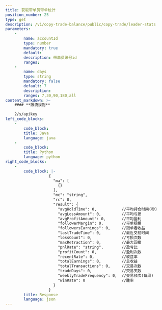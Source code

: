 ```yaml
---
title: 获取带单员带单统计
position_number: 25
type: get
description: /v1/copy-trade-balance/public/copy-trade/leader-stats
parameters:
    -
        name: accountId
        type: number
        mandatory: true
        default:
        description: 带单员账号id
        ranges:
    -
        name: days
        type: string
        mandatory: false
        default: 7
        description: 
        ranges: 7,30,90,180,all
content_markdown: >-
    #### **限流规则**

    2/s/apikey
left_code_blocks:
    -
        code_block:
        title: Java
        language: java
    -
        code_block:
        title: Python
        language: python
right_code_blocks:
    -
        code_block: |-
                   {
                     "ma": [
                       {}
                     ],
                     "mc": "string",
                     "rc": 0,
                     "result": {
                       "avgHoldTime": 0,           //平均持仓时间(秒)
                       "avgLossAmount": 0,         //平均亏损
                       "avgProfitAmount": 0,       //平均盈利
                       "followerMargin": 0,        //带单规模
                       "followersEarnings": 0,     //跟单者收益
                       "lastTradeTime": 0,         //最近交易时间
                       "lossCount": 0,             //亏损次数
                       "maxRetraction": 0,         //最大回撤
                       "pnlRate": "string",        //盈亏比
                       "profitCount": 0,           //盈利次数
                       "recentRate": 0,            //收益率
                       "totalEarnings": 0,         //总收益
                       "totalTransactions": 0,     //交易次数
                       "tradeDays": 0,             //交易天数
                       "weeklyTradeFrequency": 0,  //交易频次(每周)
                       "winRate": 0                //胜率
                     }
                   }
        title: Response
        language: json
---
```

